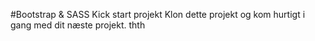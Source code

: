 #Bootstrap & SASS Kick start projekt
Klon dette projekt og kom hurtigt i gang med dit næste projekt.
thth